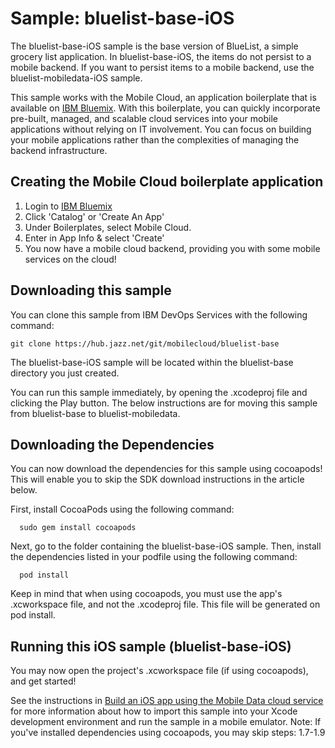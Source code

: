 Sample: bluelist-base-iOS
===

The bluelist-base-iOS sample is the base version of BlueList, a simple grocery list application.  In bluelist-base-iOS, the items do not persist to a mobile backend. If you want to persist items to a mobile backend, use the bluelist-mobiledata-iOS sample.

This sample works with the Mobile Cloud, an application boilerplate that is available on [IBM Bluemix](https://www.ng.bluemix.net).  With this boilerplate, you can quickly incorporate pre-built, managed, and scalable cloud services into your mobile applications without relying on IT involvement. You can focus on building your mobile applications rather than the complexities of managing the backend infrastructure.

Creating the Mobile Cloud boilerplate application
---
1. Login to [IBM Bluemix](https://www.bluemix.net)
2. Click 'Catalog' or 'Create An App'
3. Under Boilerplates, select Mobile Cloud.
4. Enter in App Info & select 'Create'
5. You now have a mobile cloud backend, providing you with some mobile services on the cloud!

Downloading this sample
---

You can clone this sample from IBM DevOps Services with the following command:

    git clone https://hub.jazz.net/git/mobilecloud/bluelist-base

The bluelist-base-iOS sample will be located within the bluelist-base directory you just created.

You can run this sample immediately, by opening the .xcodeproj file and clicking the Play button.
The below instructions are for moving this sample from bluelist-base to bluelist-mobiledata.

Downloading the Dependencies
---

You can now download the dependencies for this sample using cocoapods!
This will enable you to skip the SDK download instructions in the article below.

First, install CocoaPods using the following command:

      sudo gem install cocoapods

Next, go to the folder containing the bluelist-base-iOS sample.  Then, install the
dependencies listed in your podfile using the following command:

      pod install

Keep in mind that when using cocoapods, you must use the app's .xcworkspace file, and not
the .xcodeproj file. This file will be generated on pod install.


Running this iOS sample (bluelist-base-iOS)
---

You may now open the project's .xcworkspace file (if using cocoapods), and get started!

See the instructions in [Build an iOS app using the Mobile Data cloud service](http://www.ibm.com/developerworks/library/mo-ios-mobiledata-app/index.html) for more information about how to import this sample into your Xcode development environment and run the sample in a mobile emulator.
Note: If you've installed dependencies using cocoapods, you may skip steps: 1.7-1.9
